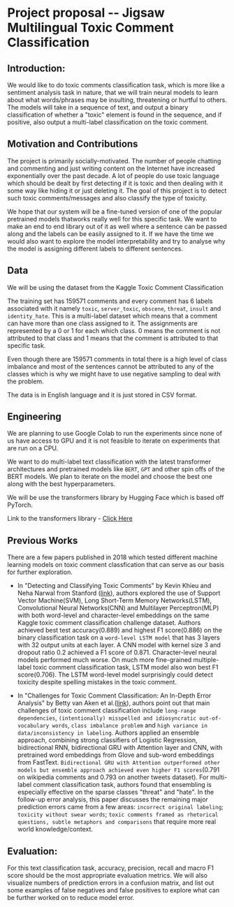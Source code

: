 
# Project proposal -- Jigsaw Multilingual Toxic Comment Classification

## Introduction:

We would like to do toxic comments classification task, which is more like a sentiment analysis task in nature, that we will train neural models to learn about what words/phrases may be insulting, threatening or hurtful to others. The models will take in a sequence of text, and output a binary classification of whether a "toxic" element is found in the sequence, and if positive, also output a multi-label classification on the toxic comment.

## Motivation and Contributions

The project is primarily socially-motivated. The number of people chatting and commenting and just writing content on the Internet have increased exponentially over the past decade. A lot of people do use toxic language which should be dealt by first detecting if it is toxic and then dealing with it some way like hiding it or just deleting it. The goal of this project is to detect such toxic comments/messages and also classify the type of toxicity.

We hope that our system will be a fine-tuned version of one of the popular pretrained models thatworks really well for this specific task. We want to make an end to end library out of it as well where a sentence can be passed along and the labels can be easily assigned to it. If we have the time we would also want to explore the model interpretability and try to analyse why the model is assigning different labels to different sentences.


## Data

We will be using the dataset from the Kaggle Toxic Comment Classification

The training set has 159571 comments and every comment has 6 labels associated with it namely `toxic`, `server_toxic`, `obscene`, `threat`, `insult` and `identity_hate`. This is a multi-label dataset which means that a comment can have more than one class assigned to it. The assignments are represented by a 0 or 1 for each which class. 0 means the comment is not attributed to that class and 1 means that the comment is attributed to that specific task.

Even though there are 159571 comments in total there is a high level of class imbalance and most of the sentences cannot be attributed to any of the classes which is why we might have to use negative sampling to deal with the problem.

The data is in English language and it is just stored in CSV format.


## Engineering

We are planning to use Google Colab to run the experiments since none of us have access to GPU and it is not feasible to iterate on experiments that are run on a CPU.

We want to do multi-label text classification with the latest transformer architectures and pretrained models like `BERT`, `GPT` and other spin offs of the BERT models. We plan to iterate on the model and choose the best one along with the best hyperparameters.

We will be use the transformers library by Hugging Face which is based off PyTorch.

Link to the transformers library - [Click Here](https://huggingface.co/transformers/)

## Previous Works

There are a few papers published in 2018 which tested different machine learning models on toxic comment classfication that can serve as our basis for further exploration.

- In "Detecting and Classifying Toxic Comments" by Kevin Khieu and Neha Narwal from Stanford ([link]( https://web.stanford.edu/class/archive/cs/cs224n/cs224n.1184/reports/6837517.pdf)), authors explored the use of Support Vector Machine(SVM), Long Short-Term Memory Networks(LSTM), Convolutional Neural Networks(CNN) and Multilayer Perceptron(MLP) with both word-level and character-level embeddings on the same Kaggle toxic comment classification challenge dataset. Authors achieved best test accuracy(0.889) and highest F1 score(0.886) on the binary classification task on a `word-level LSTM model` that has 3 layers with 32 output units at each layer. A CNN model with kernel size 3 and dropout ratio 0.2 achieved a F1 score of 0.871. Character-level neural models performed much worse. On much more fine-grained multiple-label toxic comment classification task, LSTM model also won best F1 score(0.706). The LSTM word-level model surprisingly could detect toxicity despite spelling mistakes in the toxic comment.

- In "Challenges for Toxic Comment Classification: An In-Depth Error Analysis" by Betty van Aken et al.([link](https://www.researchgate.net/publication/327345300_Challenges_for_Toxic_Comment_Classification_An_In-Depth_Error_Analysis)), authors point out that main challenges of toxic comment classification include `long-range dependencies`, `(intentionally) misspelled and idiosyncratic out-of-vocabulary words`, `class imbalance problem` and `high variance in data/inconsistency in labeling`. Authors applied an ensemble approach, combining strong classifiers of Logistic Regression, bidirectional RNN, bidirectional GRU with Attention layer and CNN, with pretrained word embeddings from Glove and sub-word embeddings from FastText. `Bidirectional GRU with Attention outperformed other models but ensemble approach achieved even higher F1 scores`(0.791 on wikipedia comments and 0.793 on another tweets dataset). For multi-label comment classification task, authors found that ensembling is especially effective on the sparse classes "threat" and "hate". In the follow-up error analysis, this paper discusses the remaining major prediction errors came from a few areas: `incorrect original labeling`; `toxicity without swear words`; `toxic comments framed as rhetorical questions, subtle metaphors and comparisons` that require more real world knowledge/context.
 

## Evaluation:

For this text classification task, accuracy, precision, recall and macro F1 score should be the most appropriate evaluation metrics. We will also visualize numbers of prediction errors in a confusion matrix, and list out some examples of false negatives and false positives to explore what can be further worked on to reduce model error. 
